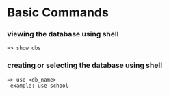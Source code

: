 

# Basic Commands 


### viewing the database using shell
    => show dbs

    
### creating or selecting the database using shell
    => use <db_name>
     example: use school